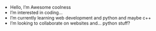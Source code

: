 - Hello, I’m Awesome coolness
- I’m interested in coding... 
- I’m currently learning web development and python and maybe c++
- I’m looking to collaborate on websites and... python stuff?
